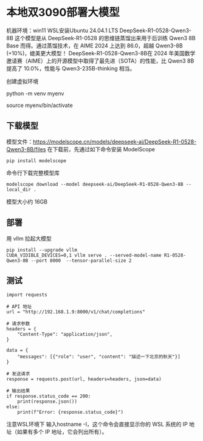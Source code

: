 



 

# 本地双3090部署大模型

机器环境：win11 WSL安装Ubuntu 24.04.1 LTS
DeepSeek-R1-0528-Qwen3-8B 这个模型是从 DeepSeek-R1-0528 的思维链蒸馏出来用于后训练 Qwen3 8B Base 而得。通过蒸馏技术，在 AIME 2024 上达到 86.0，超越 Qwen3-8B (+10%)，媲美更大模型！
DeepSeek-R1-0528-Qwen3-8B在 2024 年美国数学邀请赛（AIME）上的开源模型中取得了最先进（SOTA）的性能，比 Qwen3 8B 提高了 10.0%，性能与 Qwen3-235B-thinking 相当。

创建虚拟环境

python -m venv myenv

source myenv/bin/activate

## 下载模型

模型文件：https://modelscope.cn/models/deepseek-ai/DeepSeek-R1-0528-Qwen3-8B/files
在下载前，先通过如下命令安装 ModelScope
```
pip install modelscope
```
命令行下载完整模型库
```
modelscope download --model deepseek-ai/DeepSeek-R1-0528-Qwen3-8B --local_dir .
```
模型大小约 16GB

## 部署
用 vllm 拉起大模型
```
pip install --upgrade vllm
CUDA_VIDIBLE_DEVICES=0,1 vllm serve . --served-model-name R1-0528-Qwen3-8B --port 8000  --tensor-parallel-size 2
```

## 测试
```
import requests

# API 地址
url = "http://192.168.1.9:8000/v1/chat/completions"

# 请求参数
headers = {
    "Content-Type": "application/json",
}

data = {
    "messages": [{"role": "user", "content": "描述一下北京的秋天"}]
}

# 发送请求
response = requests.post(url, headers=headers, json=data)

# 输出结果
if response.status_code == 200:
    print(response.json())
else:
    print(f"Error: {response.status_code}")
```

注意WSL环境下 输入hostname -I，这个命令会直接显示你的 WSL 系统的 IP 地址（如果有多个 IP 地址，它会列出所有）。

